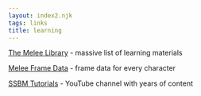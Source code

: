 ```yaml
---
layout: index2.njk
tags: links
title: learning
---
```

[The Melee Library](https://www.meleelibrary.com/)[](https://www.meleelibrary.com/) - massive list of learning materials

[Melee Frame Data](https://meleeframedata.com/)[](https://www.meleelibrary.com/) - frame data for every character

[SSBM Tutorials](https://www.youtube.com/SSBMTutorials) - YouTube channel with years of content

